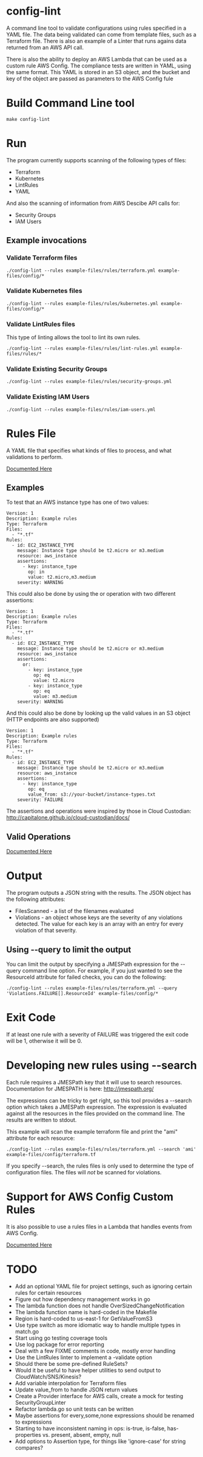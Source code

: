 # config-lint

A command line tool to validate configurations using rules specified in a YAML file.
The data being validated can come from template files, such as a Terraform file.
There is also an example of a Linter that runs agains data returned from an AWS API call.

There is also the ability to deploy an AWS Lambda that can be used as a custom rule
AWS Config. The compliance tests are written in YAML, using the same format. This
YAML is stored in an S3 object, and the bucket and key of the object are passed as 
parameters to the AWS Config fule


# Build Command Line tool

```
make config-lint
```

# Run

The program currently supports scanning of the following types of files:

* Terraform
* Kubernetes
* LintRules
* YAML

And also the scanning of information from AWS Descibe API calls for:

* Security Groups
* IAM Users

## Example invocations

### Validate Terraform files

```
./config-lint --rules example-files/rules/terraform.yml example-files/config/*
```

### Validate Kubernetes files

```
./config-lint --rules example-files/rules/kubernetes.yml example-files/config/*
```

### Validate LintRules files

This type of linting allows the tool to lint its own rules.

```
./config-lint --rules example-files/rules/lint-rules.yml example-files/rules/*
```

### Validate Existing Security Groups

```
./config-lint --rules example-files/rules/security-groups.yml
```

### Validate Existing IAM Users

```
./config-lint --rules example-files/rules/iam-users.yml
```

# Rules File

A YAML file that specifies what kinds of files to process, and what validations to perform.

[Documented Here](docs/rules.md)

## Examples

To test that an AWS instance type has one of two values:
```
Version: 1
Description: Example rules
Type: Terraform
Files:
  - "*.tf"
Rules:
  - id: EC2_INSTANCE_TYPE
    message: Instance type should be t2.micro or m3.medium
    resource: aws_instance
    assertions:
      - key: instance_type
        op: in
        value: t2.micro,m3.medium
    severity: WARNING
```

This could also be done by using the or operation with two different assertions:

```
Version: 1
Description: Example rules
Type: Terraform
Files:
  - "*.tf"
Rules:
  - id: EC2_INSTANCE_TYPE
    message: Instance type should be t2.micro or m3.medium
    resource: aws_instance
    assertions:
      or:
        - key: instance_type
          op: eq
          value: t2.micro
        - key: instance_type
          op: eq
          value: m3.medium
    severity: WARNING
```

And this could also be done by looking up the valid values in an S3 object (HTTP endpoints are also supported)

```
Version: 1
Description: Example rules
Type: Terraform
Files:
  - "*.tf"
Rules:
  - id: EC2_INSTANCE_TYPE
    message: Instance type should be t2.micro or m3.medium
    resource: aws_instance
    assertions:
      - key: instance_type
        op: eq
        value_from: s3://your-bucket/instance-types.txt
    severity: FAILURE
```

The assertions and operations were inspired by those in Cloud Custodian: http://capitalone.github.io/cloud-custodian/docs/


## Valid Operations

[Documented Here](docs/operations.md)

# Output

The program outputs a JSON string with the results. The JSON object has the following attributes:

* FilesScanned - a list of the filenames evaluated
* Violations - an object whose keys are the severity of any violations detected. The value for each key is an array with an entry for every violation of that severity.

## Using --query to limit the output

You can limit the output by specifying a JMESPath expression for the --query command line option. For example, if you just wanted to see the ResourceId attribute for failed checks, you can do the following:

```
./config-lint --rules example-files/rules/terraform.yml --query 'Violations.FAILURE[].ResourceId' example-files/config/*
```

# Exit Code

If at least one rule with a severity of FAILURE was triggered the exit code will be 1, otherwise it will be 0.

# Developing new rules using --search

Each rule requires a JMESPath key that it will use to search resources. Documentation for JMESPATH is here: http://jmespath.org/

The expressions can be tricky to get right, so this tool provides a --search option which takes a JMESPath expression. The expression is evaluated against all the resources in the files provided on the command line. The results are written to stdout.

This example will scan the example terraform file and print the "ami" attribute for each resource:

```
./config-lint --rules example-files/rules/terraform.yml --search 'ami' example-files/config/terraform.tf
```

If you specify --search, the rules files is only used to determine the type of configuration files.
The files will *not* be scanned for violations.


# Support for AWS Config Custom Rules

It is also possible to use a rules files in a Lambda that handles events from AWS Config.

[Documented Here](docs/lambda.md)
# TODO

* Add an optional YAML file for project settings, such as ignoring certain rules for certain resources
* Figure out how dependency management works in go
* The lambda function does not handle OverSizedChangeNotification
* The lambda function name is hard-coded in the Makefile
* Region is hard-coded to us-east-1 for GetValueFromS3
* Use type switch as more idiomatic way to handle multiple types in match.go
* Start using go testing coverage tools
* Use log package for error reporting
* Deal with a few FIXME comments in code, mostly error handling
* Use the LintRules linter to implement a -validate option
* Should there be some pre-defined RuleSets?
* Would it be useful to have helper utilities to send output to CloudWatch/SNS/Kinesis?
* Add variable interpolation for Terraform files
* Update value_from to handle JSON return values
* Create a Provider interface for AWS calls, create a mock for testing SecurityGroupLinter
* Refactor lambda.go so unit tests can be written
* Maybe assertions for every,some,none expressions should be renamed to expressions
* Starting to have inconsistent naming in ops: is-true, is-false, has-properties vs. present, absent, empty, null
* Add options to Assertion type, for things like 'ignore-case' for string compares?
